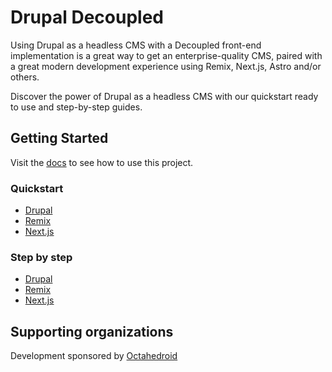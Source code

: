 # Drupal Decoupled

Using Drupal as a headless CMS with a Decoupled front-end implementation is a great way to get an enterprise-quality CMS, paired with a great modern development experience using Remix, Next.js, Astro and/or others.

Discover the power of Drupal as a headless CMS with our quickstart ready to use and step-by-step guides.

## Getting Started

Visit the [docs](https://drupal-decoupled.octahedroid.com/) to see how to use this project.

### Quickstart
- [Drupal](https://drupal-decoupled.octahedroid.com/docs/getting-started/quickstart/drupal)
- [Remix](https://drupal-decoupled.octahedroid.com/docs/getting-started/quickstart/remix)
- [Next.js](https://drupal-decoupled.octahedroid.com/docs/getting-started/quickstart/next)

### Step by step
- [Drupal](https://drupal-decoupled.octahedroid.com/docs/getting-started/step-by-step/drupal)
- [Remix](https://drupal-decoupled.octahedroid.com/docs/getting-started/step-by-step/starters/remix)
- [Next.js](https://drupal-decoupled.octahedroid.com/docs/getting-started/step-by-step/starters/next)

## Supporting organizations

Development sponsored by [Octahedroid](https://octahedroid.com/)
